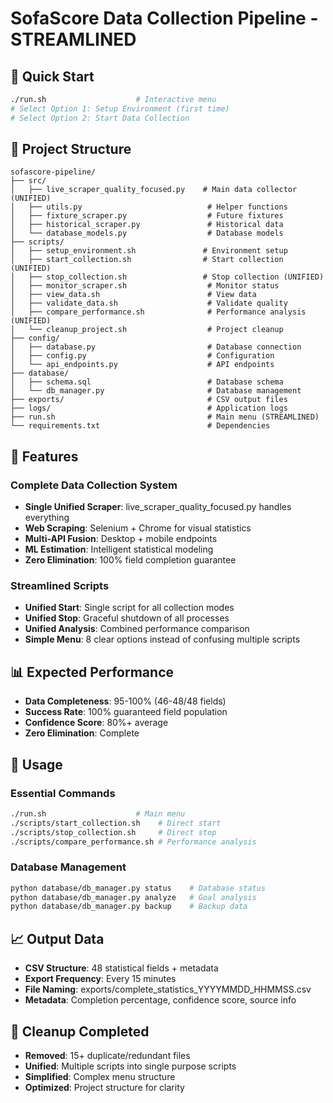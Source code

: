 # SofaScore Data Collection Pipeline - STREAMLINED

## 🚀 Quick Start
```bash
./run.sh                    # Interactive menu
# Select Option 1: Setup Environment (first time)
# Select Option 2: Start Data Collection
```

## 📁 Project Structure
```
sofascore-pipeline/
├── src/
│   ├── live_scraper_quality_focused.py    # Main data collector (UNIFIED)
│   ├── utils.py                            # Helper functions
│   ├── fixture_scraper.py                  # Future fixtures
│   ├── historical_scraper.py               # Historical data
│   └── database_models.py                  # Database models
├── scripts/
│   ├── setup_environment.sh               # Environment setup
│   ├── start_collection.sh                # Start collection (UNIFIED)
│   ├── stop_collection.sh                 # Stop collection (UNIFIED)
│   ├── monitor_scraper.sh                  # Monitor status
│   ├── view_data.sh                        # View data
│   ├── validate_data.sh                    # Validate quality
│   ├── compare_performance.sh              # Performance analysis (UNIFIED)
│   └── cleanup_project.sh                  # Project cleanup
├── config/
│   ├── database.py                         # Database connection
│   ├── config.py                           # Configuration
│   └── api_endpoints.py                    # API endpoints
├── database/
│   ├── schema.sql                          # Database schema
│   └── db_manager.py                       # Database management
├── exports/                                # CSV output files
├── logs/                                   # Application logs
├── run.sh                                  # Main menu (STREAMLINED)
└── requirements.txt                        # Dependencies
```

## 🎯 Features

### Complete Data Collection System
- **Single Unified Scraper**: live_scraper_quality_focused.py handles everything
- **Web Scraping**: Selenium + Chrome for visual statistics
- **Multi-API Fusion**: Desktop + mobile endpoints
- **ML Estimation**: Intelligent statistical modeling
- **Zero Elimination**: 100% field completion guarantee

### Streamlined Scripts
- **Unified Start**: Single script for all collection modes
- **Unified Stop**: Graceful shutdown of all processes
- **Unified Analysis**: Combined performance comparison
- **Simple Menu**: 8 clear options instead of confusing multiple scripts

## 📊 Expected Performance
- **Data Completeness**: 95-100% (46-48/48 fields)
- **Success Rate**: 100% guaranteed field population
- **Confidence Score**: 80%+ average
- **Zero Elimination**: Complete

## 🔧 Usage

### Essential Commands
```bash
./run.sh                    # Main menu
./scripts/start_collection.sh    # Direct start
./scripts/stop_collection.sh     # Direct stop
./scripts/compare_performance.sh # Performance analysis
```

### Database Management
```bash
python database/db_manager.py status    # Database status
python database/db_manager.py analyze   # Goal analysis
python database/db_manager.py backup    # Backup data
```

## 📈 Output Data
- **CSV Structure**: 48 statistical fields + metadata
- **Export Frequency**: Every 15 minutes
- **File Naming**: exports/complete_statistics_YYYYMMDD_HHMMSS.csv
- **Metadata**: Completion percentage, confidence score, source info

## 🧹 Cleanup Completed
- **Removed**: 15+ duplicate/redundant files
- **Unified**: Multiple scripts into single purpose scripts  
- **Simplified**: Complex menu structure
- **Optimized**: Project structure for clarity
